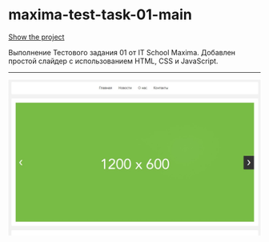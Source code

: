 # maxima-test-task-01-main

[Show the project](https://tim2015web.github.io/Example__maxima-test-task-01-main/)

Выполнение Тестового задания 01 от IT School Maxima. Добавлен простой слайдер с использованием HTML, CSS и JavaScript.

---

<img src="ScreenShot.jpg" title="Screenshot" alt="HTML"/>
